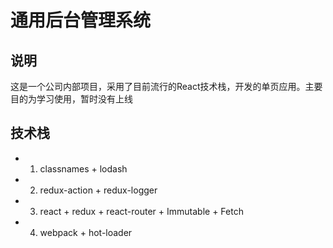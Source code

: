 # 通用后台管理系统

## 说明

这是一个公司内部项目，采用了目前流行的React技术栈，开发的单页应用。主要目的为学习使用，暂时没有上线

## 技术栈

* 1. classnames + lodash
* 2. redux-action + redux-logger
* 3. react + redux + react-router + Immutable + Fetch
* 4. webpack + hot-loader
